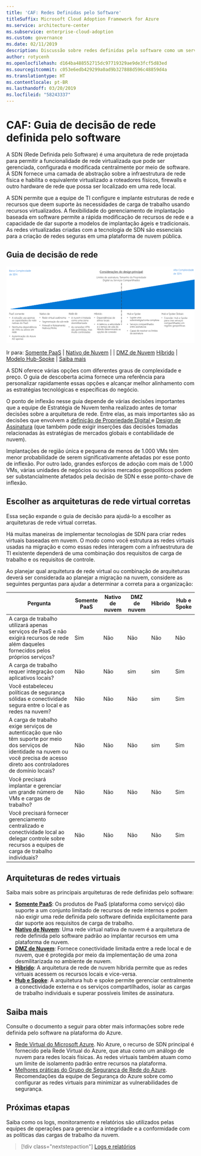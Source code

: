 ```yaml
---
title: 'CAF: Redes Definidas pelo Software'
titleSuffix: Microsoft Cloud Adoption Framework for Azure
ms.service: architecture-center
ms.subservice: enterprise-cloud-adoption
ms.custom: governance
ms.date: 02/11/2019
description: Discussão sobre redes definidas pelo software como um serviço principal em migrações do Azure
author: rotycenh
ms.openlocfilehash: d164ba488552715dc97719329ae9de3fcf5d83ed
ms.sourcegitcommit: c053e6edb429299a0ad9b327888d596c48859d4a
ms.translationtype: HT
ms.contentlocale: pt-BR
ms.lasthandoff: 03/20/2019
ms.locfileid: "58243337"
---
```

# <a name="caf-software-defined-network-decision-guide"></a>CAF: Guia de decisão de rede definida pelo software

A SDN (Rede Definida pelo Software) é uma arquitetura de rede projetada para permitir a funcionalidade de rede virtualizada que pode ser gerenciada, configurada e modificada centralmente por meio de software. A SDN fornece uma camada de abstração sobre a infraestrutura de rede física e habilita o equivalente virtualizado a roteadores físicos, firewalls e outro hardware de rede que possa ser localizado em uma rede local.

A SDN permite que a equipe de TI configure e implante estruturas de rede e recursos que deem suporte às necessidades de carga de trabalho usando recursos virtualizados. A flexibilidade do gerenciamento de implantação baseada em software permite a rápida modificação de recursos de rede e a capacidade de dar suporte a modelos de implantação ágeis e tradicionais. As redes virtualizadas criadas com a tecnologia de SDN são essenciais para a criação de redes seguras em uma plataforma de nuvem pública.

## <a name="networking-decision-guide"></a>Guia de decisão de rede

![Plotagem das opções de rede da menos para a mais complexa, alinhada com links de salto abaixo](../../_images/discovery-guides/discovery-guide-sdn.png)

Ir para: [Somente PaaS](paas-only.md) | [Nativo de Nuvem](cloud-native.md) | | [DMZ de Nuvem](cloud-dmz.md) [Híbrido](hybrid.md) | [Modelo Hub-Spoke](hub-spoke.md) | [Saiba mais](#learn-more)

A SDN oferece várias opções com diferentes graus de complexidade e preço. O guia de descoberta acima fornece uma referência para personalizar rapidamente essas opções e alcançar melhor alinhamento com as estratégias tecnológicas e específicas do negócio.

O ponto de inflexão nesse guia depende de várias decisões importantes que a equipe de Estratégia de Nuvem tenha realizado antes de tomar decisões sobre a arquitetura de rede. Entre elas, as mais importantes são as decisões que envolvem a [definição de Propriedade Digital ](../../digital-estate/overview.md) e [Design de Assinatura](../subscriptions/overview.md) (que também pode exigir inserções das decisões tomadas relacionadas às estratégias de mercados globais e contabilidade de nuvem).

Implantações de região única e pequena de menos de 1.000 VMs têm menor probabilidade de serem significativamente afetadas por esse ponto de inflexão. Por outro lado, grandes esforços de adoção com mais de 1.000 VMs, várias unidades de negócios ou vários mercados geopolíticos podem ser substancialmente afetados pela decisão de SDN e esse ponto-chave de inflexão.

## <a name="choosing-the-right-virtual-networking-architectures"></a>Escolher as arquiteturas de rede virtual corretas

Essa seção expande o guia de decisão para ajudá-lo a escolher as arquiteturas de rede virtual corretas.

Há muitas maneiras de implementar tecnologias de SDN para criar redes virtuais baseadas em nuvem. O modo como você estrutura as redes virtuais usadas na migração e como essas redes interagem com a infraestrutura de TI existente dependerá de uma combinação dos requisitos de carga de trabalho e os requisitos de controle.

Ao planejar qual arquitetura de rede virtual ou combinação de arquiteturas deverá ser considerada ao planejar a migração na nuvem, considere as seguintes perguntas para ajudar a determinar a correta para a organização:

| Pergunta | Somente PaaS | Nativo de nuvem | DMZ de nuvem | Híbrido | Hub e Spoke |
|-----|-----|-----|-----|-----|-----|
| A carga de trabalho utilizará apenas serviços de PaaS e não exigirá recursos de rede além daqueles fornecidos pelos próprios serviços? | Sim | Não | Não | Não | Não  |
| A carga de trabalho requer integração com aplicativos locais? | Não  | Não  | sim | sim | Sim |
| Você estabeleceu políticas de segurança sólidas e conectividade segura entre o local e as redes na nuvem? | Não  | Não | Não  | sim | Sim |
| A carga de trabalho exige serviços de autenticação que não têm suporte por meio dos serviços de identidade na nuvem ou você precisa de acesso direto aos controladores de domínio locais? | Não  | Não | Não  | sim | Sim |
| Você precisará implantar e gerenciar um grande número de VMs e cargas de trabalho? | Não  | Não | Não | Não  | Sim |
| Você precisará fornecer gerenciamento centralizado e conectividade local ao delegar controle sobre recursos a equipes de carga de trabalho individuais? | Não  | Não | Não | Não  | Sim |

## <a name="virtual-networking-architectures"></a>Arquiteturas de redes virtuais

Saiba mais sobre as principais arquiteturas de rede definidas pelo software:

- [**Somente PaaS**](paas-only.md): Os produtos de PaaS (plataforma como serviço) dão suporte a um conjunto limitado de recursos de rede internos e podem não exigir uma rede definida pelo software definida explicitamente para dar suporte aos requisitos de carga de trabalho.
- [**Nativo de Nuvem**](cloud-native.md): Uma rede virtual nativa de nuvem é a arquitetura de rede definida pelo software padrão ao implantar recursos em uma plataforma de nuvem.
- [**DMZ de Nuvem**](cloud-dmz.md): Fornece conectividade limitada entre a rede local e de nuvem, que é protegida por meio da implementação de uma zona desmilitarizada no ambiente de nuvem.
- [**Híbrido**](hybrid.md): A arquitetura de rede de nuvem híbrida permite que as redes virtuais acessem os recursos locais e vice-versa.
- [**Hub e Spoke**](hub-spoke.md): A arquitetura hub e spoke permite gerenciar centralmente a conectividade externa e os serviços compartilhados, isolar as cargas de trabalho individuais e superar possíveis limites de assinatura.

## <a name="learn-more"></a>Saiba mais

Consulte o documento a seguir para obter mais informações sobre rede definida pelo software na plataforma do Azure.

- [Rede Virtual do Microsoft Azure](/azure/virtual-network/virtual-networks-overview). No Azure, o recurso de SDN principal é fornecido pela Rede Virtual do Azure, que atua como um análogo de nuvem para redes locais físicas. As redes virtuais também atuam como um limite de isolamento padrão entre recursos na plataforma.
- [Melhores práticas do Grupo de Segurança de Rede do Azure](/azure/security/azure-security-network-security-best-practices). Recomendações da equipe de Segurança do Azure sobre como configurar as redes virtuais para minimizar as vulnerabilidades de segurança.

## <a name="next-steps"></a>Próximas etapas

Saiba como os logs, monitoramento e relatórios são utilizados pelas equipes de operações para gerenciar a integridade e a conformidade com as políticas das cargas de trabalho da nuvem.

> [!div class="nextstepaction"]
> [Logs e relatórios](../log-and-report/overview.md)
